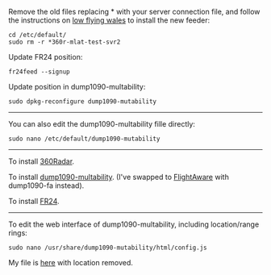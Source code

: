 Remove the old files replacing * with your server connection file, and follow the instructions on [low flying wales](https://radar.lowflyingwales.co.uk/installing-the-mlat-client-on-a-raspberry-pi/) to install the new feeder:

    cd /etc/default/
    sudo rm -r *360r-mlat-test-svr2
       
Update FR24 position:

    fr24feed --signup

Update position in dump1090-multability:

    sudo dpkg-reconfigure dump1090-mutability

---
You can also edit the dump1090-multability fille directly:

    sudo nano /etc/default/dump1090-mutability 
    
---
To install [360Radar](http://radar.lowflyingwales.co.uk/installing-and-using-a-dvb-t-dongle-on-a-raspberry-pi/).

To install [dump1090-multability](Install%20dump1090-multability%20fork.md). (I've swapped to [FlightAware](https://uk.flightaware.com/adsb/piaware/install) with dump1090-fa instead).

To install [FR24](https://forum.flightradar24.com/threads/8908-New-Flightradar24-feeding-software-for-Raspberry-Pie?p=66479#post66479).

---
To edit the web interface of dump1090-multability, including location/range rings:

    sudo nano /usr/share/dump1090-mutability/html/config.js

My file is [here](/usr/share/dump1090-mutability/html/config.js) with location removed.
